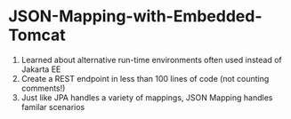 # JSON-Mapping-with-Embedded-Tomcat
1) Learned about alternative run-time environments often used instead of Jakarta EE
2) Create a REST endpoint in less than 100 lines of code (not counting comments!)
3) Just like JPA handles a variety of mappings, JSON Mapping handles familar scenarios
